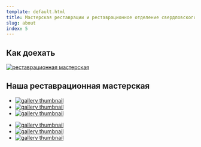 ```yaml
---
template: default.html
title: Мастерская реставрации и реставрационное отделение свердловского художественного училища им. И.Д. Шадра под руководством М.В. Ратковского
slug: about
index: 5
---
```


## Как доехать
<a href="http://2gis.ru/ekaterinburg/firm/1267165676568148/center/60.608858%2C56.835067/zoom/17" target="_blank">
	<img class="map" src="images/address.jpg" alt="реставрационная мастерская">
</a>

## Наша реставрационная мастерская

<div class="gallery wide">

- <a title="" href="images/index/001.jpg" target="_blank"><img src="images/index/pw/001.jpg" alt="gallery thumbnail"></a>
- <a title="" href="images/index/002.jpg" target="_blank"><img src="images/index/pw/002.jpg" alt="gallery thumbnail"></a>
- <a title="" href="images/index/003.jpg" target="_blank"><img src="images/index/pw/003.jpg" alt="gallery thumbnail"></a>

</div>

<div class="gallery wide">

- <a title="" href="images/index/004.jpg" target="_blank"><img src="images/index/pw/004.jpg" alt="gallery thumbnail"></a>
- <a title="" href="images/index/005.jpg" target="_blank"><img src="images/index/pw/005.jpg" alt="gallery thumbnail"></a>
- <a title="" href="images/index/006.jpg" target="_blank"><img src="images/index/pw/006.jpg" alt="gallery thumbnail"></a>

</div>
